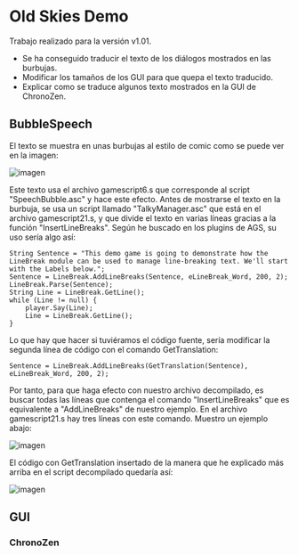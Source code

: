 # Old Skies Demo
Trabajo realizado para la versión v1.01.
- Se ha conseguido traducir el texto de los diálogos mostrados en las burbujas.
- Modificar los tamaños de los GUI para que quepa el texto traducido.
- Explicar como se traduce algunos texto mostrados en la GUI de ChronoZen.
## BubbleSpeech
El texto se muestra en unas burbujas al estilo de comic como se puede ver en la imagen:

![imagen](https://github.com/user-attachments/assets/120af13b-ad76-4ed2-aba8-3b3ecd9d10af)

Este texto usa el archivo gamescript6.s que corresponde al script "SpeechBubble.asc" y hace este efecto.
Antes de mostrarse el texto en la burbuja, se usa un script llamado "TalkyManager.asc" que está en el archivo gamescript21.s, y que divide el texto en varias líneas gracias a la función "InsertLineBreaks".
Según he buscado en los plugins de AGS, su uso sería algo así:

    String Sentence = "This demo game is going to demonstrate how the LineBreak module can be used to manage line-breaking text. We'll start with the Labels below.";
    Sentence = LineBreak.AddLineBreaks(Sentence, eLineBreak_Word, 200, 2);
    LineBreak.Parse(Sentence);
    String Line = LineBreak.GetLine();
    while (Line != null) {
	    player.Say(Line);
	    Line = LineBreak.GetLine();
    }
Lo que hay que hacer si tuviéramos el código fuente, sería modificar la segunda línea de código con el comando GetTranslation:

    Sentence = LineBreak.AddLineBreaks(GetTranslation(Sentence), eLineBreak_Word, 200, 2);
Por tanto, para que haga efecto con nuestro archivo decompilado, es buscar todas las líneas que contenga el comando "InsertLineBreaks" que es equivalente a "AddLineBreaks" de nuestro ejemplo.
En el archivo gamescript21.s hay tres líneas con este comando. Muestro un ejemplo abajo:

![imagen](https://github.com/user-attachments/assets/18882bae-0c4b-4d2c-b83a-4a8223cc53d8)

El código con GetTranslation insertado de la manera que he explicado más arriba en el script decompilado quedaría así:

![imagen](https://github.com/user-attachments/assets/b13d9849-0e60-4ede-9949-8df827af7cf7)

## GUI

### ChronoZen

